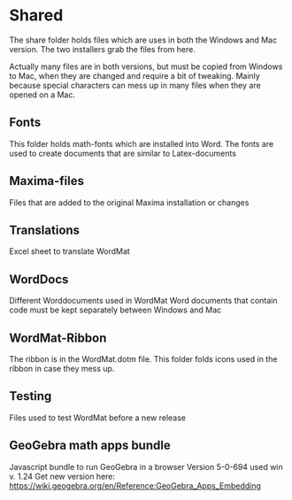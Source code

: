 # Shared

The share folder holds files which are uses in both the Windows and Mac version. The two installers grab the files from here.

Actually many files are in both versions, but must be copied from Windows to Mac, when they are changed and require a bit of tweaking.
Mainly because special characters can mess up in many files when they are opened on a Mac.

## Fonts
This folder holds math-fonts which are installed into Word.
The fonts are used to create documents that are similar to Latex-documents

## Maxima-files
Files that are added to the original Maxima installation or changes

## Translations
Excel sheet to translate WordMat

## WordDocs
Different Worddocuments used in WordMat
Word documents that contain code must be kept separately between Windows and Mac

## WordMat-Ribbon
The ribbon is in the WordMat.dotm file. This folder folds icons used in the ribbon in case they mess up.

## Testing
Files used to test WordMat before a new release

## GeoGebra math apps bundle
Javascript bundle to run GeoGebra in a browser
Version 5-0-694 used win v. 1.24
Get new version here:
https://wiki.geogebra.org/en/Reference:GeoGebra_Apps_Embedding



